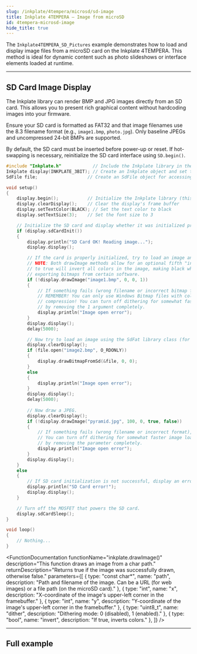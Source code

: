 ```yaml
---  
slug: /inkplate/4tempera/microsd/sd-image  
title: Inkplate 4TEMPERA – Image from microSD
id: 4tempera-microsd-image  
hide_title: true  
---
```


<SectionTitle title="Display Images from SD Card" backgroundImage="img/sd_picture.jpg" />

The `Inkplate4TEMPERA_SD_Pictures` example demonstrates how to load and display image files from a microSD card on the Inkplate 4TEMPERA. This method is ideal for dynamic content such as photo slideshows or interface elements loaded at runtime.

---

## SD Card Image Display

The Inkplate library can render BMP and JPG images directly from an SD card. This allows you to present rich graphical content without hardcoding images into your firmware.

<WarningBox>Ensure your SD card is formatted as FAT32 and that image filenames use the 8.3 filename format (e.g., `image1.bmp`, `photo.jpg`). Only baseline JPEGs and uncompressed 24-bit BMPs are supported.</WarningBox>

<InfoBox>By default, the SD card must be inserted before power-up or reset. If hot-swapping is necessary, reinitialize the SD card interface using `SD.begin()`.</InfoBox>

```cpp
#include "Inkplate.h"            // Include the Inkplate library in the sketch
Inkplate display(INKPLATE_3BIT); // Create an Inkplate object and set the library to 3-bit mode
SdFile file;                   // Create an SdFile object for accessing files on the SD card

void setup()
{
    display.begin();           // Initialize the Inkplate library (this function should be called ONLY ONCE)
    display.clearDisplay();    // Clear the display's frame buffer
    display.setTextColor(BLACK); // Set the text color to black
    display.setTextSize(3);    // Set the font size to 3

    // Initialize the SD card and display whether it was initialized properly.
    if (display.sdCardInit())
    {
        display.println("SD Card OK! Reading image...");
        display.display();

        // If the card is properly initialized, try to load an image and display it on the e-paper at position X=0, Y=0.
        // NOTE: Both drawImage methods allow for an optional fifth "invert" parameter. Setting this parameter
        // to true will invert all colors in the image, making black white and white black. This may be necessary when
        // exporting bitmaps from certain software.
        if (!display.drawImage("image1.bmp", 0, 0, 1))
        {
            // If something fails (wrong filename or incorrect bitmap format), write an error message on the screen.
            // REMEMBER! You can only use Windows Bitmap files with color depths of 1, 4, 8, or 24 bits with no
            // compression! You can turn off dithering for somewhat faster image loading by changing the last 1 to 0, or
            // by removing the 1 argument completely.
            display.println("Image open error");
        }
        display.display();
        delay(5000);

        // Now try to load an image using the SdFat library class (for more advanced users) and display the image on the e-paper.
        display.clearDisplay();
        if (file.open("image2.bmp", O_RDONLY))
        {
            display.drawBitmapFromSd(&file, 0, 0);
        }
        else
        {
            display.println("Image open error");
        }   
        display.display();
        delay(5000);
    
        // Now draw a JPEG.
        display.clearDisplay();
        if (!display.drawImage("pyramid.jpg", 100, 0, true, false))
        {
            // If something fails (wrong filename or incorrect format), write an error message on the screen.
            // You can turn off dithering for somewhat faster image loading by changing the fifth parameter to false, or
            // by removing the parameter completely.
            display.println("Image open error");
        }       
        display.display();
    }
    else
    {
        // If SD card initialization is not successful, display an error on the screen.
        display.println("SD Card error!");        
        display.display();
    }

    // Turn off the MOSFET that powers the SD card.
    display.sdCardSleep();
}

void loop()
{
    // Nothing...
}
```

<FunctionDocumentation
    functionName="inkplate.drawImage()"
    description="This function draws an image from a char path."
    returnDescription="Returns true if the image was successfully drawn, otherwise false."
    parameters={[ 
        { type: "const char*", name: "path", description: "Path and filename of the image. Can be a URL (for web images) or a file path (on the microSD card)." },
        { type: "int", name: "x", description: "X-coordinate of the image's upper-left corner in the framebuffer." },
        { type: "int", name: "y", description: "Y-coordinate of the image's upper-left corner in the framebuffer." },
        { type: "uint8_t", name: "dither", description: "Dithering mode: 0 (disabled), 1 (enabled)." },
        { type: "bool", name: "invert", description: "If true, inverts colors." },
    ]}
/>

---

## Full example

<QuickLink 
  title="Inkplate4TEMPERA_SD_Pictures.ino" 
  description="This example shows you how to read .bmp and .jpeg files (pictures) from an SD card and display the image on an e-paper display."
  url="https://github.com/SolderedElectronics/Inkplate-Arduino-library/tree/master/examples/Inkplate4TEMPERA/Advanced/SD/Inkplate4TEMPERA_SD_Pictures" 
/>